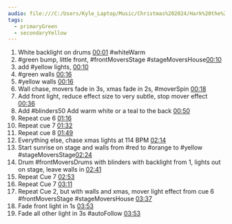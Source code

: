 ```yaml
---
audio: file:///C:/Users/Kyle_Laptop/Music/Christmas%202024/Hark%20the%20Hearald%20Eagle%20&%20Child%20-%2012_4_24,%202.31%E2%80%AFPM.m4a
tags:
  - primaryGreen
  - secondaryYellow
---
```

1. White backlight on drums [00:01](file:///C:/Users/Kyle_Laptop/Music/Christmas%202024/Hark%20the%20Hearald%20Eagle%20&%20Child%20-%2012_4_24,%202.31%E2%80%AFPM.m4a#t=1.15) #whiteWarm 
2. #green bump, little front, #frontMoversStage #stageMoversHouse[00:10](file:///C:/Users/Kyle_Laptop/Music/Christmas%202024/Hark%20the%20Hearald%20Eagle%20&%20Child%20-%2012_4_24,%202.31%E2%80%AFPM.m4a#t=10.03) 
3. add #yellow lights,  [00:10](file:///C:/Users/Kyle_Laptop/Music/Christmas%202024/Hark%20the%20Hearald%20Eagle%20&%20Child%20-%2012_4_24,%202.31%E2%80%AFPM.m4a#t=10.03) 
4. #green walls [00:16](file:///C:/Users/Kyle_Laptop/Music/Christmas%202024/Hark%20the%20Hearald%20Eagle%20&%20Child%20-%2012_4_24,%202.31%E2%80%AFPM.m4a#t=16.31) 
5. #yellow walls [00:16](file:///C:/Users/Kyle_Laptop/Music/Christmas%202024/Hark%20the%20Hearald%20Eagle%20&%20Child%20-%2012_4_24,%202.31%E2%80%AFPM.m4a#t=16.31) 
6. Wall chase, movers fade in 3s, xmas fade in 2s, #moverSpin [00:18](file:///C:/Users/Kyle_Laptop/Music/Christmas%202024/Hark%20the%20Hearald%20Eagle%20&%20Child%20-%2012_4_24,%202.31%E2%80%AFPM.m4a#t=18.64) 
7. Add front light, reduce effect size to very subtle, stop mover effect [00:36](file:///C:/Users/Kyle_Laptop/Music/Christmas%202024/Hark%20the%20Hearald%20Eagle%20&%20Child%20-%2012_4_24,%202.31%E2%80%AFPM.m4a#t=36.37) 
8. Add #blinders50 Add warm white or a teal to the back [00:50](file:///C:/Users/Kyle_Laptop/Music/Christmas%202024/Hark%20the%20Hearald%20Eagle%20&%20Child%20-%2012_4_24,%202.31%E2%80%AFPM.m4a#t=50.82)  
9. Repeat cue 6 [01:16](file:///C:/Users/Kyle_Laptop/Music/Christmas%202024/Hark%20the%20Hearald%20Eagle%20&%20Child%20-%2012_4_24,%202.31%E2%80%AFPM.m4a#t=01:16.23) 
10. Repeat cue 7 [01:32](file:///C:/Users/Kyle_Laptop/Music/Christmas%202024/Hark%20the%20Hearald%20Eagle%20&%20Child%20-%2012_4_24,%202.31%E2%80%AFPM.m4a#t=01:32.96) 
11. Repeat cue 8 [01:49](file:///C:/Users/Kyle_Laptop/Music/Christmas%202024/Hark%20the%20Hearald%20Eagle%20&%20Child%20-%2012_4_24,%202.31%E2%80%AFPM.m4a#t=01:49.79) 
12. Everything else, chase xmas lights at 114 BPM [02:14](file:///C:/Users/Kyle_Laptop/Music/Christmas%202024/Hark%20the%20Hearald%20Eagle%20&%20Child%20-%2012_4_24,%202.31%E2%80%AFPM.m4a#t=02:14.88) 
13. Start sunrise on stage and walls from #red to #orange to #yellow #stageMoversStage[02:24](file:///C:/Users/Kyle_Laptop/Music/Christmas%202024/Hark%20the%20Hearald%20Eagle%20&%20Child%20-%2012_4_24,%202.31%E2%80%AFPM.m4a#t=02:24.98) 
14. Drum #frontMoversDrums with blinders with backlight from 1, lights out on stage, leave walls in [02:41](file:///C:/Users/Kyle_Laptop/Music/Christmas%202024/Hark%20the%20Hearald%20Eagle%20&%20Child%20-%2012_4_24,%202.31%E2%80%AFPM.m4a#t=02:41.27) 
15. Repeat Cue 7 [02:53](file:///C:/Users/Kyle_Laptop/Music/Christmas%202024/Hark%20the%20Hearald%20Eagle%20&%20Child%20-%2012_4_24,%202.31%E2%80%AFPM.m4a#t=02:53.20) 
16. Repeat Cue 7 [03:11](file:///C:/Users/Kyle_Laptop/Music/Christmas%202024/Hark%20the%20Hearald%20Eagle%20&%20Child%20-%2012_4_24,%202.31%E2%80%AFPM.m4a#t=03:11.71) 
17. Repeat Cue 2, but with walls and xmas, mover light effect from cue 6 #frontMoversStage #stageMoversHouse   [03:37](file:///C:/Users/Kyle_Laptop/Music/Christmas%202024/Hark%20the%20Hearald%20Eagle%20&%20Child%20-%2012_4_24,%202.31%E2%80%AFPM.m4a#t=03:37.08)
18. Fade front light in 1s [03:53](file:///C:/Users/Kyle_Laptop/Music/Christmas%202024/Hark%20the%20Hearald%20Eagle%20&%20Child%20-%2012_4_24,%202.31%E2%80%AFPM.m4a#t=03:53.61) 
19. Fade all other light in 3s #autoFollow [03:53](file:///C:/Users/Kyle_Laptop/Music/Christmas%202024/Hark%20the%20Hearald%20Eagle%20&%20Child%20-%2012_4_24,%202.31%E2%80%AFPM.m4a#t=03:53.61) 